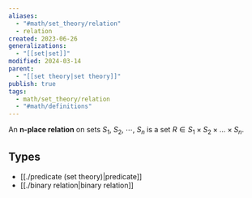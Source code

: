 ```yaml
---
aliases:
  - "#math/set_theory/relation"
  - relation
created: 2023-06-26
generalizations:
  - "[[set|set]]"
modified: 2024-03-14
parent:
  - "[[set theory|set theory]]"
publish: true
tags:
  - math/set_theory/relation
  - "#math/definitions"
---
```

An **n-place relation** on sets $S_{1},\ S_{2},\ \cdots,\ S_{n}$ is a set $R \in S_{1} \times S_{2} \times \dots \times S_{n}$.
## Types
- [[./predicate (set theory)|predicate]]
- [[./binary relation|binary relation]]